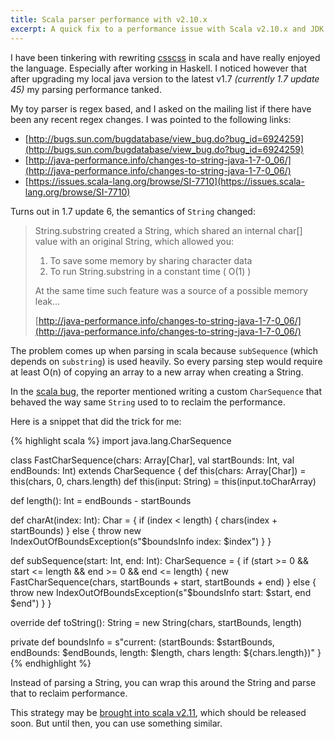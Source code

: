 ```yaml
---
title: Scala parser performance with v2.10.x
excerpt: A quick fix to a performance issue with Scala v2.10.x and JDK 7+
---
```


I have been tinkering with rewriting [csscss](/blog/2013/04/csscss/) in scala and have really enjoyed the language. Especially after working in Haskell. I noticed however that after upgrading my local java version to the latest v1.7 _(currently 1.7 update 45)_ my parsing performance tanked.

My toy parser is regex based, and I asked on the mailing list if there have been any recent regex changes. I was pointed to the following links:

* [http://bugs.sun.com/bugdatabase/view_bug.do?bug_id=6924259](http://bugs.sun.com/bugdatabase/view_bug.do?bug_id=6924259)
* [http://java-performance.info/changes-to-string-java-1-7-0_06/](http://java-performance.info/changes-to-string-java-1-7-0_06/)
* [https://issues.scala-lang.org/browse/SI-7710](https://issues.scala-lang.org/browse/SI-7710)

Turns out in 1.7 update 6, the semantics of `String` changed:

> String.substring created a String, which shared an internal char[] value with an original String, which allowed you:
>
> 1. To save some memory by sharing character data
> 2. To run String.substring in a constant time ( O(1) )
>
> At the same time such feature was a source of a possible memory leak...
>
> [http://java-performance.info/changes-to-string-java-1-7-0_06/](http://java-performance.info/changes-to-string-java-1-7-0_06/)

The problem comes up when parsing in scala because `subSequence` (which depends on `substring`) is used heavily. So every parsing step would require at least O(n) of copying an array to a new array when creating a String.

In the [scala bug](https://issues.scala-lang.org/browse/SI-7710), the reporter mentioned writing a custom `CharSequence` that behaved the way same `String` used to to reclaim the performance.

Here is a snippet that did the trick for me:

{% highlight scala %}
import java.lang.CharSequence

class FastCharSequence(chars: Array[Char], val startBounds: Int, val endBounds: Int) extends CharSequence {
  def this(chars: Array[Char]) = this(chars, 0, chars.length)
  def this(input: String)      = this(input.toCharArray)

  def length(): Int = endBounds - startBounds

  def charAt(index: Int): Char = {
    if (index < length) {
      chars(index + startBounds)
    } else {
      throw new IndexOutOfBoundsException(s"$boundsInfo index: $index")
    }
  }

  def subSequence(start: Int, end: Int): CharSequence = {
    if (start >= 0 && start <= length && end >= 0 && end <= length) {
      new FastCharSequence(chars, startBounds + start, startBounds + end)
    } else {
     throw new IndexOutOfBoundsException(s"$boundsInfo start: $start, end $end")
    }
  }

  override def toString(): String = new String(chars, startBounds, length)

  private def boundsInfo = s"current: (startBounds: $startBounds, endBounds: $endBounds, length: $length, chars length: ${chars.length})"
}
{% endhighlight %}

Instead of parsing a String, you can wrap this around the String and parse that to reclaim performance.

This strategy may be [brought into scala v2.11](https://issues.scala-lang.org/browse/SI-7710), which should be released soon. But until then, you can use something similar.
